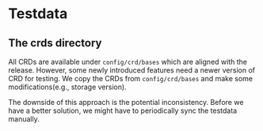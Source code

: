 # Testdata

## The crds directory

All CRDs are available under `config/crd/bases` which are aligned with the release. However, some newly introduced features
need a newer version of CRD for testing. We copy the CRDs from `config/crd/bases` and make some modifications(e.g., storage version).

The downside of this approach is the potential inconsistency. Before we have a better solution, we might have to periodically
sync the testdata manually.
